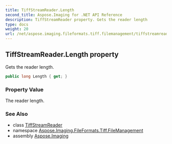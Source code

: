 ```yaml
---
title: TiffStreamReader.Length
second_title: Aspose.Imaging for .NET API Reference
description: TiffStreamReader property. Gets the reader length
type: docs
weight: 20
url: /net/aspose.imaging.fileformats.tiff.filemanagement/tiffstreamreader/length/
---
```

## TiffStreamReader.Length property

Gets the reader length.

```csharp
public long Length { get; }
```

### Property Value

The reader length.

### See Also

* class [TiffStreamReader](../)
* namespace [Aspose.Imaging.FileFormats.Tiff.FileManagement](../../tiffstreamreader/)
* assembly [Aspose.Imaging](../../../)


